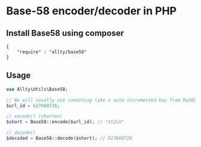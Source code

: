 # Base-58 encoder/decoder in PHP

## Install Base58 using composer
```
{
    "require" : "allty/base58"
}
```

## Usage
```php
use Allty\Utils\Base58;

// We will usually use something like a auto-incremented key from MySQL
$url_id = 627868726;

// encode() (shorten)
$short = Base58::encode($url_id); // "XtZuS"

// decode()
$decoded = Base58::decode($short); // 627868726

```

